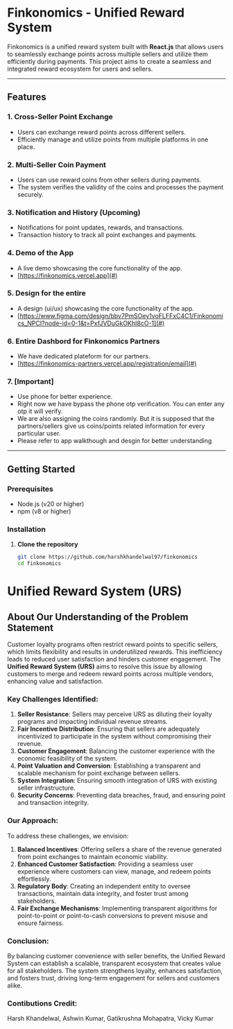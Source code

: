 # Finkonomics - Unified Reward System


Finkonomics is a unified reward system built with **React.js** that allows users to seamlessly exchange points across multiple sellers and utilize them efficiently during payments. This project aims to create a seamless and integrated reward ecosystem for users and sellers.

---

## Features

### 1. Cross-Seller Point Exchange
- Users can exchange reward points across different sellers.
- Efficiently manage and utilize points from multiple platforms in one place.

### 2. Multi-Seller Coin Payment
- Users can use reward coins from other sellers during payments.
- The system verifies the validity of the coins and processes the payment securely.

### 3. Notification and History (Upcoming)
- Notifications for point updates, rewards, and transactions.
- Transaction history to track all point exchanges and payments.

### 4. Demo of the App
- A live demo showcasing the core functionality of the app.
- [https://finkonomics.vercel.app](#)

### 5. Design for the entire
- A design (ui/ux) showcasing the core functionality of the app.
- [https://www.figma.com/design/bbv7PmSOey1voFLFFxC4C1/Finkonomics_NPCI?node-id=0-1&t=PxfJVDuGkOKhI8cO-1](#)

### 6. Entire Dashbord for Finkonomics Partners
- We have dedicated plateform for our partners.
- [https://finkonomics-partners.vercel.app/registration/email](#)

### 7. [Important] 
- Use phone for better experience. 
- Right now we have bypass the phone otp verification. You can enter any otp it will verify.
- We are also assigning the coins randomly. But it is supposed that the partners/sellers give us coins/points related information for every particular user.
- Please refer to app walkthough and desgin for better understanding


---

## Getting Started

### Prerequisites
- Node.js (v20 or higher)
- npm (v8 or higher)

### Installation

1. **Clone the repository**
   ```bash
   git clone https://github.com/harshkhandelwal97/finkonomics
   cd finkonomics


# Unified Reward System (URS)

## About Our Understanding of the Problem Statement

Customer loyalty programs often restrict reward points to specific sellers, which limits flexibility and results in underutilized rewards. This inefficiency leads to reduced user satisfaction and hinders customer engagement. The **Unified Reward System (URS)** aims to resolve this issue by allowing customers to merge and redeem reward points across multiple vendors, enhancing value and satisfaction.

### Key Challenges Identified:
1. **Seller Resistance**: Sellers may perceive URS as diluting their loyalty programs and impacting individual revenue streams.
2. **Fair Incentive Distribution**: Ensuring that sellers are adequately incentivized to participate in the system without compromising their revenue.
3. **Customer Engagement**: Balancing the customer experience with the economic feasibility of the system.
4. **Point Valuation and Conversion**: Establishing a transparent and scalable mechanism for point exchange between sellers.
5. **System Integration**: Ensuring smooth integration of URS with existing seller infrastructure.
6. **Security Concerns**: Preventing data breaches, fraud, and ensuring point and transaction integrity.

### Our Approach:
To address these challenges, we envision:
1. **Balanced Incentives**: Offering sellers a share of the revenue generated from point exchanges to maintain economic viability.
2. **Enhanced Customer Satisfaction**: Providing a seamless user experience where customers can view, manage, and redeem points effortlessly.
3. **Regulatory Body**: Creating an independent entity to oversee transactions, maintain data integrity, and foster trust among stakeholders.
4. **Fair Exchange Mechanisms**: Implementing transparent algorithms for point-to-point or point-to-cash conversions to prevent misuse and ensure fairness.

### Conclusion:
By balancing customer convenience with seller benefits, the Unified Reward System can establish a scalable, transparent ecosystem that creates value for all stakeholders. The system strengthens loyalty, enhances satisfaction, and fosters trust, driving long-term engagement for sellers and customers alike.

### Contibutions Credit:
Harsh Khandelwal, Ashwin Kumar, Gatikrushna Mohapatra, Vicky Kumar
